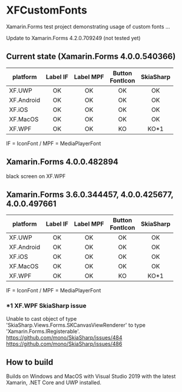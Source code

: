 ﻿# XFCustomFonts
Xamarin.Forms test project demonstrating usage of custom fonts ...

Update to Xamarin.Forms 4.2.0.709249 (not tested yet)

## Current state (Xamarin.Forms 4.0.0.540366)
| platform | Label IF | Label MPF | Button<br />FontIcon | SkiaSharp |  
|----------|:--------:|:---------:|:---------------:|:----:|
| XF.UWP   |   OK     |   OK      |    OK    |  OK  | 
| XF.Android | OK     |   OK      |    OK    |  OK  |
| XF.iOS   |   OK     |   OK      |    OK    |  OK  |
| XF.MacOS |   OK     |   OK      |    OK    |  OK  |
| XF.WPF   |   OK     |   OK      |    KO    |  KO*1|
  
IF = IconFont / MPF = MediaPlayerFont
   
## Xamarin.Forms 4.0.0.482894
black screen on XF.WPF

## Xamarin.Forms 3.6.0.344457, 4.0.0.425677, 4.0.0.497661
| platform | Label IF | Label MPF | Button<br />FontIcon | SkiaSharp |  
|----------|:--------:|:---------:|:---------------:|:----:|
| XF.UWP   |   OK     |   OK      |    OK    |  OK  | 
| XF.Android | OK     |   OK      |    OK    |  OK  |
| XF.iOS   |   OK     |   OK      |    OK    |  OK  |
| XF.MacOS |   OK     |   OK      |    OK    |  OK  |
| XF.WPF   |   OK     |   OK      |    KO    |  KO*1 |
  
IF = IconFont / MPF = MediaPlayerFont
   
### *1 XF.WPF SkiaSharp issue
Unable to cast object of type 'SkiaSharp.Views.Forms.SKCanvasViewRenderer' to type 'Xamarin.Forms.IRegisterable'.  
https://github.com/mono/SkiaSharp/issues/484  
https://github.com/mono/SkiaSharp/issues/486  
  
  
## How to build
Builds on Windows and MacOS with Visual Studio 2019 with the latest Xamarin, .NET Core and UWP installed.
